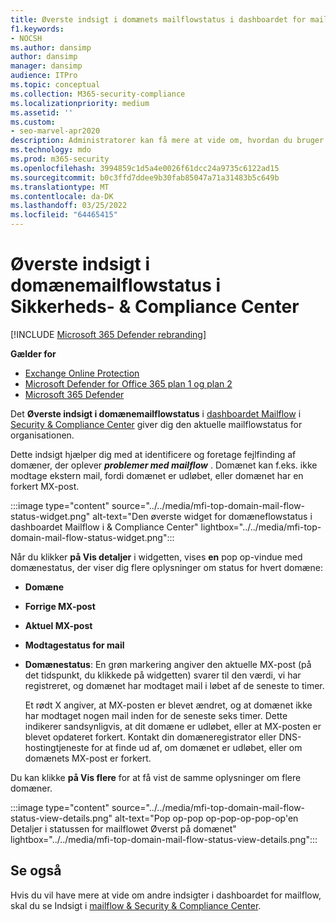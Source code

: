 ```yaml
---
title: Øverste indsigt i domænets mailflowstatus i dashboardet for mailflow
f1.keywords:
- NOCSH
ms.author: dansimp
author: dansimp
manager: dansimp
audience: ITPro
ms.topic: conceptual
ms.collection: M365-security-compliance
ms.localizationpriority: medium
ms.assetid: ''
ms.custom:
- seo-marvel-apr2020
description: Administratorer kan få mere at vide om, hvordan du bruger det øverste indsigt i mailflowstatus i mailflowdashboardet i Security & Compliance Center til fejlfinding af problemer med mailflow i forbindelse med deres MX-poster.
ms.technology: mdo
ms.prod: m365-security
ms.openlocfilehash: 3994859c1d5a4e0026f61dcc24a9735c6122ad15
ms.sourcegitcommit: b0c3ffd7ddee9b30fab85047a71a31483b5c649b
ms.translationtype: MT
ms.contentlocale: da-DK
ms.lasthandoff: 03/25/2022
ms.locfileid: "64465415"
---
```

# <a name="top-domain-mail-flow-status-insight-in-the-security--compliance-center"></a>Øverste indsigt i domænemailflowstatus i Sikkerheds- & Compliance Center

[!INCLUDE [Microsoft 365 Defender rebranding](../includes/microsoft-defender-for-office.md)]

**Gælder for**
- [Exchange Online Protection](exchange-online-protection-overview.md)
- [Microsoft Defender for Office 365 plan 1 og plan 2](defender-for-office-365.md)
- [Microsoft 365 Defender](../defender/microsoft-365-defender.md)

Det **Øverste indsigt i domænemailflowstatus** i [dashboardet Mailflow](mail-flow-insights-v2.md) i [Security & Compliance Center](https://protection.office.com) giver dig den aktuelle mailflowstatus for organisationen.

Dette indsigt hjælper dig med at identificere og foretage fejlfinding af domæner, der oplever ***problemer med mailflow*** . Domænet kan f.eks. ikke modtage ekstern mail, fordi domænet er udløbet, eller domænet har en forkert MX-post.

:::image type="content" source="../../media/mfi-top-domain-mail-flow-status-widget.png" alt-text="Den øverste widget for domæneflowstatus i dashboardet Mailflow i & Compliance Center" lightbox="../../media/mfi-top-domain-mail-flow-status-widget.png":::

Når du klikker **på Vis detaljer** i widgetten, vises **en** pop op-vindue med domænestatus, der viser dig flere oplysninger om status for hvert domæne:

- **Domæne**
- **Forrige MX-post**
- **Aktuel MX-post**
- **Modtagestatus for mail**
- **Domænestatus**: En grøn markering angiver den aktuelle MX-post (på det tidspunkt, du klikkede på widgetten) svarer til den værdi, vi har registreret, og domænet har modtaget mail i løbet af de seneste to timer.

  Et rødt X angiver, at MX-posten er blevet ændret, og at domænet ikke har modtaget nogen mail inden for de seneste seks timer. Dette indikerer sandsynligvis, at dit domæne er udløbet, eller at MX-posten er blevet opdateret forkert. Kontakt din domæneregistrator eller DNS-hostingtjeneste for at finde ud af, om domænet er udløbet, eller om domænets MX-post er forkert.

Du kan klikke **på Vis flere** for at få vist de samme oplysninger om flere domæner.

:::image type="content" source="../../media/mfi-top-domain-mail-flow-status-view-details.png" alt-text="Pop op-pop op-pop-op-pop-op'en Detaljer i statussen for mailflowet Øverst på domænet" lightbox="../../media/mfi-top-domain-mail-flow-status-view-details.png":::

## <a name="see-also"></a>Se også

Hvis du vil have mere at vide om andre indsigter i dashboardet for mailflow, skal du se Indsigt i [mailflow & Security & Compliance Center](mail-flow-insights-v2.md).
